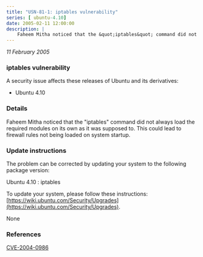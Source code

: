 ```yaml
---
title: "USN-81-1: iptables vulnerability"
series: [ ubuntu-4.10]
date: 2005-02-11 12:00:00
description: |
    Faheem Mitha noticed that the &quot;iptables&quot; command did not always load the required modules on its own as it was supposed to. This could lead to firewall rules not being loaded on system startup.
--- 
```

 
 

*11 February 2005*

### iptables vulnerability

A security issue affects these releases of Ubuntu and its derivatives:

* Ubuntu 4.10

### Details

Faheem Mitha noticed that the &quot;iptables&quot; command did not always load the required modules on its own as it was supposed to. This could lead to firewall rules not being loaded on system startup.

### Update instructions

The problem can be corrected by updating your system to the following package version:

Ubuntu 4.10
 : iptables 

To update your system, please follow these instructions: [https://wiki.ubuntu.com/Security/Upgrades](https://wiki.ubuntu.com/Security/Upgrades).

None

### References

 
 [CVE-2004-0986](http://people.ubuntu.com/~ubuntu-security/cve/CVE-2004-0986)
 

